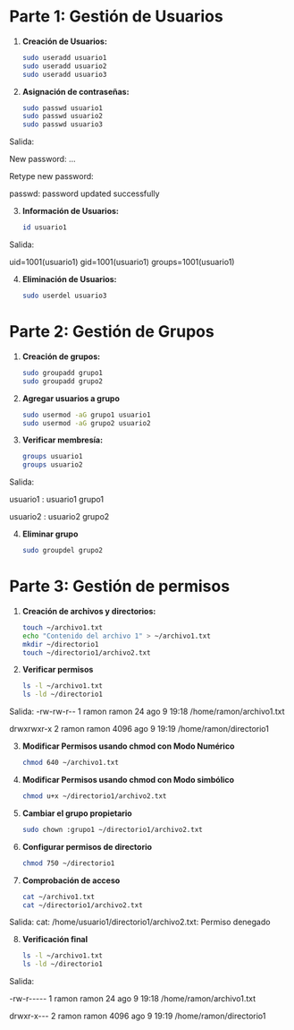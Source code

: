 # Parte 1: Gestión de Usuarios

1. **Creación de Usuarios:**
   ```bash
   sudo useradd usuario1
   sudo useradd usuario2
   sudo useradd usuario3

2. **Asignación de contraseñas:**
    ```bash
    sudo passwd usuario1
    sudo passwd usuario2
    sudo passwd usuario3

Salida:

New password: 
...

Retype new password:

passwd: password updated successfully

3.  **Información de Usuarios:**
    ```bash
    id usuario1
Salida:

uid=1001(usuario1) gid=1001(usuario1) groups=1001(usuario1)


4.  **Eliminación de Usuarios:**
    ```bash
    sudo userdel usuario3

# Parte 2: Gestión de Grupos

1. **Creación de grupos:**
    ```bash
    sudo groupadd grupo1
    sudo groupadd grupo2

2. **Agregar usuarios a grupo**
    ```bash
    sudo usermod -aG grupo1 usuario1
    sudo usermod -aG grupo2 usuario2

3. **Verificar membresía:**
    ```bash
    groups usuario1
    groups usuario2

Salida:

usuario1 : usuario1 grupo1

usuario2 : usuario2 grupo2

4. **Eliminar grupo**
    ```bash
    sudo groupdel grupo2

# Parte 3: Gestión de permisos

1. **Creación de archivos y directorios:**
    ```bash
    touch ~/archivo1.txt
    echo "Contenido del archivo 1" > ~/archivo1.txt
    mkdir ~/directorio1
    touch ~/directorio1/archivo2.txt

2. **Verificar permisos**
    ```bash
    ls -l ~/archivo1.txt
    ls -ld ~/directorio1

Salida: 
-rw-rw-r-- 1 ramon ramon 24 ago  9 19:18 /home/ramon/archivo1.txt

drwxrwxr-x 2 ramon ramon 4096 ago  9 19:19 /home/ramon/directorio1

3. **Modificar Permisos usando chmod con Modo Numérico**
    ```bash
    chmod 640 ~/archivo1.txt

4. **Modificar Permisos usando chmod con Modo simbólico**
    ```bash
    chmod u+x ~/directorio1/archivo2.txt

5. **Cambiar el grupo propietario**
    ```bash
    sudo chown :grupo1 ~/directorio1/archivo2.txt
6. **Configurar permisos de directorio**
    ```bash
    chmod 750 ~/directorio1

7. **Comprobación de acceso**
    ```bash
    cat ~/archivo1.txt
    cat ~/directorio1/archivo2.txt

Salida: 
cat: /home/usuario1/directorio1/archivo2.txt: Permiso denegado

8. **Verificación final**
    ```bash
    ls -l ~/archivo1.txt
    ls -ld ~/directorio1

Salida:

-rw-r----- 1 ramon ramon 24 ago  9 19:18 /home/ramon/archivo1.txt

drwxr-x--- 2 ramon ramon 4096 ago  9 19:19 /home/ramon/directorio1
